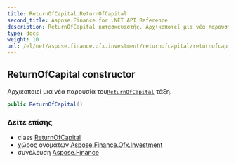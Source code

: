 ```yaml
---
title: ReturnOfCapital.ReturnOfCapital
second_title: Aspose.Finance for .NET API Reference
description: ReturnOfCapital κατασκευαστής. Αρχικοποιεί μια νέα παρουσία τουReturnOfCapital τάξη.
type: docs
weight: 10
url: /el/net/aspose.finance.ofx.investment/returnofcapital/returnofcapital/
---
```

## ReturnOfCapital constructor

Αρχικοποιεί μια νέα παρουσία του[`ReturnOfCapital`](../) τάξη.

```csharp
public ReturnOfCapital()
```

### Δείτε επίσης

* class [ReturnOfCapital](../)
* χώρος ονομάτων [Aspose.Finance.Ofx.Investment](../../returnofcapital/)
* συνέλευση [Aspose.Finance](../../../)


